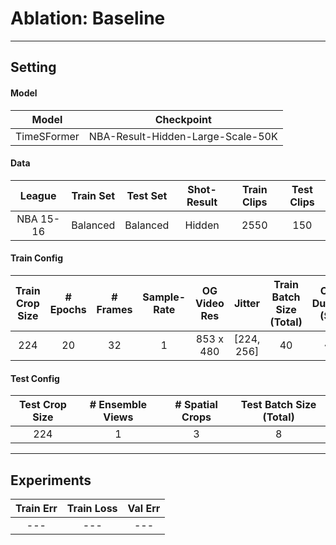 # **Ablation:** Baseline

---

## **Setting**

#### Model

| Model | Checkpoint |
| :---: | :---: |
| TimeSFormer | NBA-Result-Hidden-Large-Scale-50K | 

#### Data

| League | Train Set | Test Set | Shot-Result | Train Clips | Test Clips
 :---: | :---: | :---: | :---: | :---: | :---: |
| NBA 15-16 | Balanced | Balanced | Hidden | 2550 | 150

#### Train Config

| Train Crop Size | # Epochs | # Frames | Sample-Rate | OG Video Res | Jitter | Train Batch Size (Total) | Clip-Duration (Sec) |
| :---: | :---: | :---: | :---: | :---: | :---: | :---: | :---: |
| 224 | 20 | 32 | 1 | 853 x 480 | [224, 256] | 40 |  ~1s |

#### Test Config

| Test Crop Size | # Ensemble Views | # Spatial Crops | Test Batch Size (Total) |
| :---: | :---: | :---: | :---: |
| 224 | 1 | 3 | 8 |

---

## Experiments

| Train Err | Train Loss | Val Err |
| :---: | :---: | :---: |
| --- | --- | --- |